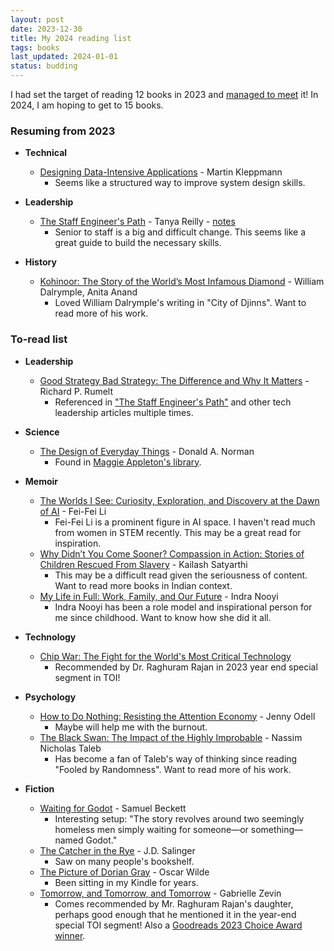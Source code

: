 ```yaml
---
layout: post
date: 2023-12-30
title: My 2024 reading list
tags: books
last_updated: 2024-01-01
status: budding
---
```


I had set the target of reading 12 books in 2023 and [managed to meet](https://www.goodreads.com/user_challenges/46041049) it! In 2024, I am hoping to get to 15 books.

### Resuming from 2023

* **Technical**
  * [Designing Data-Intensive Applications](https://www.oreilly.com/library/view/designing-data-intensive-applications/9781491903063/) - Martin Kleppmann
    * Seems like a structured way to improve system design skills.

* **Leadership**
  * [The Staff Engineer's Path](https://www.oreilly.com/library/view/the-staff-engineers/9781098118723/) - Tanya Reilly - [notes](/staff-engineers-path)
    * Senior to staff is a big and difficult change. This seems like a great guide to build the necessary skills.

* **History**
  * [Kohinoor: The Story of the World’s Most Infamous Diamond](https://www.goodreads.com/book/show/33391999-kohinoor) - William Dalrymple, Anita Anand
    * Loved William Dalrymple's writing in  "City of Djinns". Want to read more of his work.


### To-read list

* **Leadership**
  * [Good Strategy Bad Strategy: The Difference and Why It Matters](https://www.goodreads.com/book/show/11721966-good-strategy-bad-strategy) - Richard P. Rumelt
    * Referenced in ["The Staff Engineer's Path"](/staff-engineers-path) and other tech leadership articles multiple times.

* **Science**
  * [The Design of Everyday Things](https://www.goodreads.com/book/show/840.The_Design_of_Everyday_Things) - Donald A. Norman
    * Found in [Maggie Appleton's library](https://maggieappleton.com/library).

* **Memoir**
  * [The Worlds I See: Curiosity, Exploration, and Discovery at the Dawn of AI](https://www.goodreads.com/book/show/144405196-the-worlds-i-see) - Fei-Fei Li
    * Fei-Fei Li is a prominent figure in AI space. I haven't read much from women in STEM recently. This may be a great read for inspiration.
  * [Why Didn’t You Come Sooner? Compassion in Action: Stories of Children Rescued From Slavery](https://amzn.eu/d/3AhgEZq) - Kailash Satyarthi
    * This may be a difficult read given the seriousness of content. Want to read more books in Indian context.
  * [My Life in Full: Work, Family, and Our Future](https://www.goodreads.com/book/show/57499853-my-life-in-full) - Indra Nooyi
    * Indra Nooyi has been a role model and inspirational person for me since childhood. Want to know how she did it all.

* **Technology**
  * [Chip War: The Fight for the World's Most Critical Technology](https://www.goodreads.com/book/show/60321447-chip-war)
    * Recommended by Dr. Raghuram Rajan in 2023 year end special segment in TOI!

* **Psychology**
  * [How to Do Nothing: Resisting the Attention Economy](https://www.goodreads.com/book/show/42771901-how-to-do-nothing) - Jenny Odell
    * Maybe will help me with the burnout.
  * [The Black Swan: The Impact of the Highly Improbable](https://www.goodreads.com/book/show/242472.The_Black_Swan) - Nassim Nicholas Taleb
    * Has become a fan of Taleb's way of thinking since reading "Fooled by Randomness". Want to read more of his work.

* **Fiction**
  * [Waiting for Godot](https://www.goodreads.com/book/show/17716.Waiting_for_Godot) - Samuel Beckett
    * Interesting setup: "The story revolves around two seemingly homeless men simply waiting for someone—or something—named Godot."
  * [The Catcher in the Rye](https://www.goodreads.com/book/show/5107.The_Catcher_in_the_Rye) - J.D. Salinger
    * Saw on many people's bookshelf.
  * [The Picture of Dorian Gray](https://www.goodreads.com/book/show/5297.The_Picture_of_Dorian_Gray) - Oscar Wilde
    * Been sitting in my Kindle for years.
  * [Tomorrow, and Tomorrow, and Tomorrow](https://www.goodreads.com/book/show/58784475-tomorrow-and-tomorrow-and-tomorrow) - Gabrielle Zevin
    * Comes recommended by Mr. Raghuram Rajan's daughter, perhaps good enough that he mentioned it in the year-end special TOI segment! Also a [Goodreads 2023 Choice Award winner](https://www.goodreads.com/choiceawards/best-fiction-books-2022).